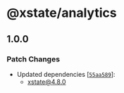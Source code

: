 # @xstate/analytics

## 1.0.0

### Patch Changes

- Updated dependencies [[`55aa589`](https://github.com/davidkpiano/xstate/commit/55aa589648a9afbd153e8b8e74cbf2e0ebf573fb)]:
  - xstate@4.8.0
